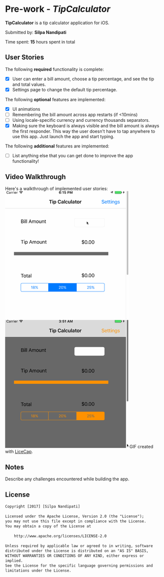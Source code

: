 # Pre-work - *TipCalculator*

**TipCalculator** is a tip calculator application for iOS.

Submitted by: **Silpa Nandipati**

Time spent: **15** hours spent in total

## User Stories

The following **required** functionality is complete:

* [x] User can enter a bill amount, choose a tip percentage, and see the tip and total values.
* [x] Settings page to change the default tip percentage.

The following **optional** features are implemented:
* [x] UI animations
* [ ] Remembering the bill amount across app restarts (if <10mins)
* [ ] Using locale-specific currency and currency thousands separators.
* [x] Making sure the keyboard is always visible and the bill amount is always the first responder. This way the user doesn't have to tap anywhere to use this app. Just launch the app and start typing.

The following **additional** features are implemented:

- [ ] List anything else that you can get done to improve the app functionality!

## Video Walkthrough 

Here's a walkthrough of implemented user stories:
<img src='https://github.com/snandipati/TipCalculator/blob/master/TipCalculator.gif' title='Video Walkthrough' width='400' />
<img src='https://github.com/snandipati/TipCalculator/blob/master/TipCalc.gif' title='Video Walkthrough' width='400' />
GIF created with [LiceCap](http://www.cockos.com/licecap/).

## Notes

Describe any challenges encountered while building the app.

## License

    Copyright [2017] [Silpa Nandipati]

    Licensed under the Apache License, Version 2.0 (the "License");
    you may not use this file except in compliance with the License.
    You may obtain a copy of the License at

        http://www.apache.org/licenses/LICENSE-2.0

    Unless required by applicable law or agreed to in writing, software
    distributed under the License is distributed on an "AS IS" BASIS,
    WITHOUT WARRANTIES OR CONDITIONS OF ANY KIND, either express or implied.
    See the License for the specific language governing permissions and
    limitations under the License.
